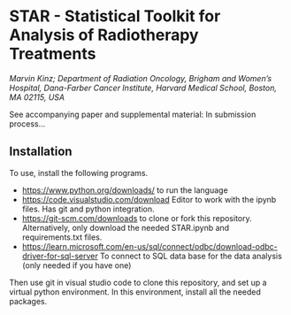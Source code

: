 # STAR - Statistical Toolkit for Analysis of Radiotherapy Treatments
_Marvin Kinz; Department of Radiation Oncology, Brigham and Women’s Hospital, Dana-Farber Cancer Institute, Harvard Medical School, Boston, MA 02115, USA_

See accompanying paper and supplemental material: In submission process...

## Installation
To use, install the following programs. 

- https://www.python.org/downloads/ to run the language
- https://code.visualstudio.com/download Editor to work with the ipynb files. Has git and python integration.
- https://git-scm.com/downloads to clone or fork this repository. Alternatively, only download the needed STAR.ipynb and requirements.txt files.
- https://learn.microsoft.com/en-us/sql/connect/odbc/download-odbc-driver-for-sql-server To connect to SQL data base for the data analysis (only needed if you have one)

Then use git in visual studio code to clone this repository, and set up a virtual python environment. In this environment, install all the needed packages.
